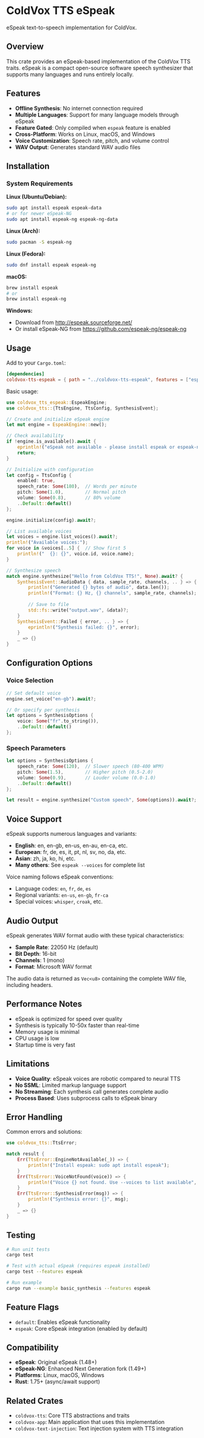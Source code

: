# ColdVox TTS eSpeak

eSpeak text-to-speech implementation for ColdVox.

## Overview

This crate provides an eSpeak-based implementation of the ColdVox TTS traits. eSpeak is a compact open-source software speech synthesizer that supports many languages and runs entirely locally.

## Features

- **Offline Synthesis**: No internet connection required
- **Multiple Languages**: Support for many language models through eSpeak
- **Feature Gated**: Only compiled when `espeak` feature is enabled
- **Cross-Platform**: Works on Linux, macOS, and Windows
- **Voice Customization**: Speech rate, pitch, and volume control
- **WAV Output**: Generates standard WAV audio files

## Installation

### System Requirements

**Linux (Ubuntu/Debian):**
```bash
sudo apt install espeak espeak-data
# or for newer eSpeak-NG
sudo apt install espeak-ng espeak-ng-data
```

**Linux (Arch):**
```bash
sudo pacman -S espeak-ng
```

**Linux (Fedora):**
```bash
sudo dnf install espeak espeak-ng
```

**macOS:**
```bash
brew install espeak
# or
brew install espeak-ng
```

**Windows:**
- Download from http://espeak.sourceforge.net/
- Or install eSpeak-NG from https://github.com/espeak-ng/espeak-ng

## Usage

Add to your `Cargo.toml`:

```toml
[dependencies]
coldvox-tts-espeak = { path = "../coldvox-tts-espeak", features = ["espeak"] }
```

Basic usage:

```rust
use coldvox_tts_espeak::EspeakEngine;
use coldvox_tts::{TtsEngine, TtsConfig, SynthesisEvent};

// Create and initialize eSpeak engine
let mut engine = EspeakEngine::new();

// Check availability
if !engine.is_available().await {
    eprintln!("eSpeak not available - please install espeak or espeak-ng");
    return;
}

// Initialize with configuration
let config = TtsConfig {
    enabled: true,
    speech_rate: Some(180),  // Words per minute
    pitch: Some(1.0),        // Normal pitch
    volume: Some(0.8),       // 80% volume
    ..Default::default()
};

engine.initialize(config).await?;

// List available voices
let voices = engine.list_voices().await?;
println!("Available voices:");
for voice in &voices[..5] {  // Show first 5
    println!("  {}: {}", voice.id, voice.name);
}

// Synthesize speech
match engine.synthesize("Hello from ColdVox TTS!", None).await? {
    SynthesisEvent::AudioData { data, sample_rate, channels, .. } => {
        println!("Generated {} bytes of audio", data.len());
        println!("Format: {} Hz, {} channels", sample_rate, channels);
        
        // Save to file
        std::fs::write("output.wav", &data)?;
    }
    SynthesisEvent::Failed { error, .. } => {
        eprintln!("Synthesis failed: {}", error);
    }
    _ => {}
}
```

## Configuration Options

### Voice Selection

```rust
// Set default voice
engine.set_voice("en-gb").await?;

// Or specify per synthesis
let options = SynthesisOptions {
    voice: Some("fr".to_string()),
    ..Default::default()
};
```

### Speech Parameters

```rust
let options = SynthesisOptions {
    speech_rate: Some(120),  // Slower speech (80-400 WPM)
    pitch: Some(1.5),        // Higher pitch (0.5-2.0)
    volume: Some(0.9),       // Louder volume (0.0-1.0)
    ..Default::default()
};

let result = engine.synthesize("Custom speech", Some(options)).await?;
```

## Voice Support

eSpeak supports numerous languages and variants:

- **English**: en, en-gb, en-us, en-au, en-ca, etc.
- **European**: fr, de, es, it, pt, nl, sv, no, da, etc.
- **Asian**: zh, ja, ko, hi, etc.
- **Many others**: See `espeak --voices` for complete list

Voice naming follows eSpeak conventions:
- Language codes: `en`, `fr`, `de`, `es`
- Regional variants: `en-us`, `en-gb`, `fr-ca`
- Special voices: `whisper`, `croak`, etc.

## Audio Output

eSpeak generates WAV format audio with these typical characteristics:

- **Sample Rate**: 22050 Hz (default)
- **Bit Depth**: 16-bit
- **Channels**: 1 (mono)
- **Format**: Microsoft WAV format

The audio data is returned as `Vec<u8>` containing the complete WAV file, including headers.

## Performance Notes

- eSpeak is optimized for speed over quality
- Synthesis is typically 10-50x faster than real-time
- Memory usage is minimal
- CPU usage is low
- Startup time is very fast

## Limitations

- **Voice Quality**: eSpeak voices are robotic compared to neural TTS
- **No SSML**: Limited markup language support
- **No Streaming**: Each synthesis call generates complete audio
- **Process Based**: Uses subprocess calls to eSpeak binary

## Error Handling

Common errors and solutions:

```rust
use coldvox_tts::TtsError;

match result {
    Err(TtsError::EngineNotAvailable(_)) => {
        println!("Install espeak: sudo apt install espeak");
    }
    Err(TtsError::VoiceNotFound(voice)) => {
        println!("Voice {} not found. Use --voices to list available", voice);
    }
    Err(TtsError::SynthesisError(msg)) => {
        println!("Synthesis error: {}", msg);
    }
    _ => {}
}
```

## Testing

```bash
# Run unit tests
cargo test

# Test with actual eSpeak (requires espeak installed)
cargo test --features espeak

# Run example
cargo run --example basic_synthesis --features espeak
```

## Feature Flags

- `default`: Enables eSpeak functionality
- `espeak`: Core eSpeak integration (enabled by default)

## Compatibility

- **eSpeak**: Original eSpeak (1.48+)
- **eSpeak-NG**: Enhanced Next Generation fork (1.49+)
- **Platforms**: Linux, macOS, Windows
- **Rust**: 1.75+ (async/await support)

## Related Crates

- `coldvox-tts`: Core TTS abstractions and traits  
- `coldvox-app`: Main application that uses this implementation
- `coldvox-text-injection`: Text injection system with TTS integration